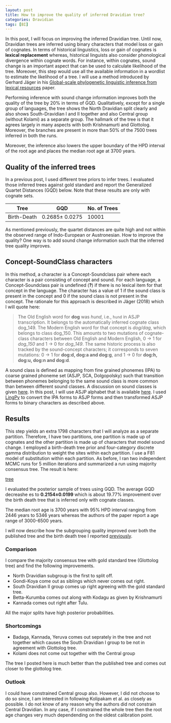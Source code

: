 ```yaml
---
layout: post
title: How to improve the quality of inferred Dravidian tree?
categories: Dravidian
tags: [BI]
---
```


In this post, I will focus on improving the inferred Dravidian tree. Until now, Dravidian trees are inferred using binary characters that model loss or gain of cognates. In terms of historical linguistics, loss or gain of cognates is **lexical replacement** whereas, historical linguists also consider phonological divergence within cognate words. For instance, within cognates, sound change is an important aspect that can be used to calculate likelihood of the tree. Moreover, this step would use all the available information in a wordlist to estimate the likelihood of a tree. I will use a method introduced by Gerhard Jäger in his [Global-scale phylogenetic linguistic inference from lexical resources](https://arxiv.org/pdf/1802.06079.pdf) paper.

Performing inference with sound change information improves both the quality of the tree by 20% in terms of GQD. Qualitatively, except for a single group of languages, the tree shows the North Dravidian split clearly and also shows South-Dravidian I and II together and also Central group (without Kolami) as a separate group. The hallmark of the tree is that it agrees largely in many aspects with both Krishnamurti and Glottolog. Moreover, the branches are present in more than 50% of the 7500 trees inferred in both the runs. 

Moreover, the inference also lowers the upper boundary of the HPD interval of the root age and places the median root age at 3700 years.

## Quality of the inferred trees

In a previous post, I used different tree priors to infer trees.  I evaluated those inferred trees against gold standard and report the Generalized Quartet Distances (GQD) below. Note that these results are only with cognate sets.

Tree| GQD| No. of Trees
---|---|---
Birth-Death| 0.2685± 0.0275| 10001

As mentioned previously, the quartet distances are quite high and not within the observed range of Indo-European or Austronesian. How to improve the quality? One way is to add sound change information such that the inferred tree quality improves.

## Concept-SoundClass characters

In this method, a character is a Concept-Soundclass pair where each character is a pair consisting of concept and sound. For each language, a Concept-Soundclass pair is undefined (**?**) if there is no lexical item for that concept in the language. The character has a value of 1 if the sound class is present in the concept and 0 if the sound class is not present in the concept. The rationale for this approach is described in Jäger (2018) which I will quote here:

>The Old English word for **dog** was *hund*, i.e., `hund` in ASJP transcription. It belongs to the automatically inferred cognate class dog_149. The Modern English word for that concept is *dog/dag*, which belongs to class dog_150. This amounts to two mutations of cognate-class characters between Old English and Modern English, 0 -> 1 for *dog_150* and 1 -> 0 for *dog_149*. The same historic process is also tracked by the sound-concept characters; it corresponds to seven mutations: 0 -> 1 for **dog:d, dog:a and dog:g**, and 1 -> 0 for **dog:h, dog:u, dog:n and dog:d**.


A sound class is defined as mapping from fine grained phonemes (IPA) to coarse grained phoneme set (ASJP, SCA, Dolgopolsky) such that transition between phonemes belonging to the same sound class is more common than between different sound classes. A discussion on sound classes is given [here](http://media.leidenuniv.nl/legacy/console19-proceedings-list.pdf). In this post, I will use ASJP alphabet that is available [here](https://en.wikipedia.org/wiki/Automated_Similarity_Judgment_Program#ASJPcode). I used [LingPy](https://github.com/lingpy/lingpy) to convert the IPA forms to ASJP forms and then transformed ASJP forms to binary characters as described above.

##  Results

This step yields an extra 1798 characters that I will analyze as a separate partition. Therefore, I have two partitions, one partition is made up of cognates and the other partition is made up of characters that model sound change. I employed a birth-death tree prior and four-category discrete gamma distribution to weight the sites within each partition. I use a F81 model of substitution within each partition. As before, I ran two independent MCMC runs for 5 million iterations and summarized a run using majority consensus tree. The result is here:

[tree](https://github.com/ktrama/ktrama.github.io/blob/master/_files/dravPartition.con.tre.pdf)

I evaluated the posterior sample of trees using GQD. The average GQD decreashe es to **0.2154±0.0199** which is about 19.77% improvement over the birth death tree that is inferred only with cognate classes.

The median root age is 3700 years with 95% HPD interval ranging from 2446 years to 5346 years whereas the authors of the paper report a age range of 3000-6500 years.

I will now describe how the subgrouping quality improved over both the published tree and the birth death tree I reported [previously](https://github.com/ktrama/ktrama.github.io/blob/master/_files/dravBirthdeath.con.tre.pdf).

### Comparison
I compare the majority consensus tree with gold standard tree (Glottolog tree) and find the following improvements.

* North Dravidian subgroup is the first to split off.
* Gondi-Koya come out as siblings which never comes out right.
* South Dravidian II group comes up right agreeing with the gold standard tree.
* Betta-Kurumba comes out along with Kodagu as given by Krishnamurti
* Kannada comes out right after Tulu.

All the major splits have high posterior probabilities.

### Shortcomings
* Badaga, Kannada, Yeruva comes out seprately in the tree and not together which causes the South Dravidian I group to be not in agreement with Glottolog tree.
* Kolami does not come out together with the Central group

The tree I posted here is much better than the published tree and comes out closer to the glottolog tree.

### Outlook

I could have constrained Central group also. However, I did not choose to do so since, I am interested in following Kolipakam et al. as closely as possible. I do not know of any reason why the authors did not constrain Central Dravidian. In any case, if I constrained the whole tree then the root age changes very much dependending on the oldest calibration point.

